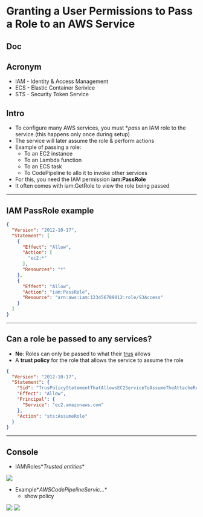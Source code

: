 # Granting a User Permissions to Pass a Role to an AWS Service

## Doc

## Acronym
* IAM - Identity & Access Management
* ECS - Elastic Container Serivice
* STS - Security Token Service

## Intro
* To configure many AWS services, you must **pass* an IAM role to the service (this happens
  only once during setup)
* The service will later assume the role & perform actions
* Example of passing a role: 
    * To an EC2 instance
    * To an Lambda function
    * To an ECS task
    * To CodePipeline to allo it to invoke other services
* For this, you need the IAM permission **iam:PassRole**
* It often comes with iam:GetRole to view the role being passed

---

## IAM PassRole example
````json
{
  "Version": "2012-10-17",
  "Statement": [
    {
      "Effect": "Allow",
      "Action": [
        "ec2:*"
      ],
      "Resources": "*"
    },
    {
      "Effect": "Allow",
      "Action": "iam:PassRole",
      "Resource": "arn:aws:iam:123456789012:role/S3Access"
    }
  ]
}
````

---

## Can a role be passed to any services?
* **No**: Roles can only be passed to what their <ins>trus</ins> allows 
* A **trust policy** for the role that allows the service to assume the role
````json
{
  "Version": "2012-10-17",
  "Statement": {
    "Sid": "TrusPolicyStatementThatAllowsEC2ServiceToAssumeTheAttacheRole",
    "Effect": "Allow",
    "Principal": {
      "Service": "ec2.amazonaws.com"
    },
    "Action": "sts:AssumeRole"
  }
}
````

---

## Console
* IAM\Roles\**Trusted entities**

[<img src="https://i.imgur.com/rMlrDOk.png">](https://i.imgur.com/rMlrDOk.png)

* Example\**AWSCodePipelineServic...**
    * show policy

[<img src="https://i.imgur.com/WAbF30M.png">](https://i.imgur.com/WAbF30M.png)
[<img src="https://i.imgur.com/ZL3YyWH.png">](https://i.imgur.com/ZL3YyWH.png)
